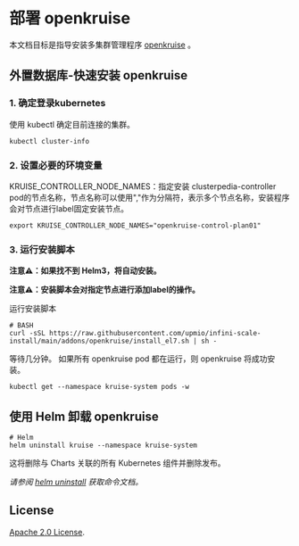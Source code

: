 # 部署 openkruise

本文档目标是指导安装多集群管理程序 [openkruise](https://github.com/openkruise/kruise) 。

## 外置数据库-快速安装 openkruise 

### 1. 确定登录kubernetes 

使用 kubectl 确定目前连接的集群。

```console
kubectl cluster-info
```

### 2. 设置必要的环境变量

KRUISE_CONTROLLER_NODE_NAMES：指定安装 clusterpedia-controller pod的节点名称，节点名称可以使用","作为分隔符，表示多个节点名称，安装程序会对节点进行label固定安装节点。

```console
export KRUISE_CONTROLLER_NODE_NAMES="openkruise-control-plan01"
```

### 3. 运行安装脚本

**注意⚠️：如果找不到 Helm3，将自动安装。**

**注意⚠️：安装脚本会对指定节点进行添加label的操作。**

运行安装脚本
```console
# BASH
curl -sSL https://raw.githubusercontent.com/upmio/infini-scale-install/main/addons/openkruise/install_el7.sh | sh -
```

等待几分钟。 如果所有 openkruise pod 都在运行，则 openkruise 将成功安装。

```console
kubectl get --namespace kruise-system pods -w
```

## 使用 Helm 卸载 openkruise

```console
# Helm
helm uninstall kruise --namespace kruise-system
```

这将删除与 Charts 关联的所有 Kubernetes 组件并删除发布。

_请参阅 [helm uninstall](https://helm.sh/docs/helm/helm_uninstall/) 获取命令文档。_

## License

<!-- Keep full URL links to repo files because this README syncs from main to gh-pages.  -->
[Apache 2.0 License](https://raw.githubusercontent.com/upmio/infini-scale-install/main/LICENSE).
